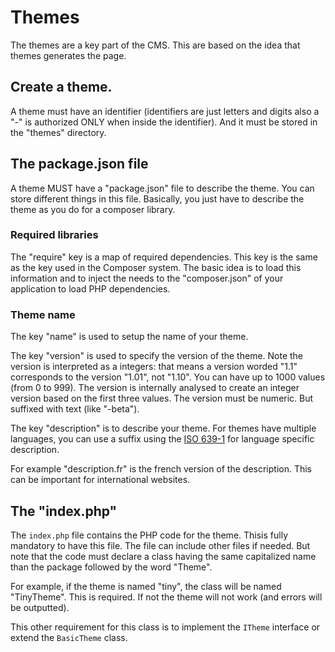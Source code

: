 # Themes

The themes are a key part of the CMS. This are based on the
idea that themes generates the page.

## Create a theme.

A theme must have an identifier (identifiers are just letters
and digits also a "-" is authorized ONLY when inside the
identifier). And it must be stored in the "themes" directory.

## The package.json file

A theme MUST have a "package.json" file to describe the 
theme. You can store different things in this file. Basically,
you just have to describe the theme as you do for a 
composer library.

### Required libraries

The "require" key is a map of required dependencies.
This key is the same as the key used in the Composer
system. The basic idea is to load this information
and to inject the needs to the "composer.json" of
your application to load PHP dependencies.

### Theme name

The key "name" is used to setup the name of your theme.

The key "version" is used to specify the version of the
theme. Note the version is interpreted as a integers: that
means a version worded "1.1" corresponds to the version
"1.01", not "1.10". You can have up to 1000 values (from
0 to 999). The version is internally analysed to create
an integer version based on the first three values.
The version must be numeric. But suffixed with text
(like "-beta").


The key "description" is to describe your theme. For
themes have multiple languages, you can use a suffix
using the [ISO 639-1](https://en.wikipedia.org/wiki/List_of_ISO_639-1_codes)
for language specific description.

For example "description.fr" is the french version of
the description. This can be important for international
websites.

## The "index.php"

The `index.php` file contains the PHP code for the theme. Thisis fully 
mandatory to have this file. The file can include other files
if needed. But note that the code must declare a class having the 
same capitalized name than the package followed by the word "Theme".

For example, if the theme is named "tiny", the class will be named 
"TinyTheme". This is required. If not the theme will not work (and
errors will be outputted).

This other requirement for this class is to implement the `ITheme`
interface or extend the `BasicTheme` class. 










